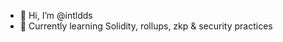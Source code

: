 - 👋  Hi, I’m @intldds
- 🌱  Currently learning Solidity, rollups, zkp & security practices

<!---
intldds/intldds is a ✨ special ✨ repository because its `README.md` (this file) appears on your GitHub profile.
You can click the Preview link to take a look at your changes.
--->
